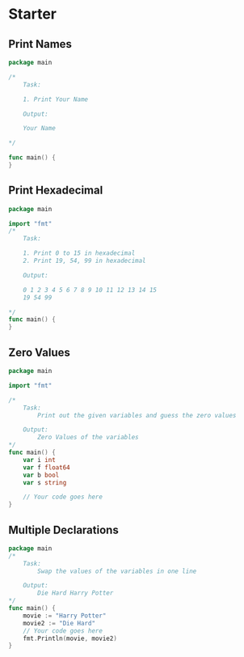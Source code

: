 # Starter 

## Print Names

```go title="main.go"
package main

/*
    Task:

    1. Print Your Name

    Output:

    Your Name

*/

func main() {
}
```

## Print Hexadecimal

```go linenums="1" title="main.go"
package main

import "fmt"
/*
    Task:

    1. Print 0 to 15 in hexadecimal
    2. Print 19, 54, 99 in hexadecimal

    Output:

    0 1 2 3 4 5 6 7 8 9 10 11 12 13 14 15
    19 54 99

*/
func main() {
}
```

## Zero Values

```go linenums="1" title="main.go"
package main

import "fmt"

/*
    Task:
        Print out the given variables and guess the zero values

    Output:
        Zero Values of the variables
*/
func main() {
	var i int
	var f float64
	var b bool
	var s string

    // Your code goes here
}
```

## Multiple Declarations

```go linenums="1" title="main.go"
package main
/*
    Task:
        Swap the values of the variables in one line

    Output:
        Die Hard Harry Potter
*/
func main() {
    movie := "Harry Potter"
    movie2 := "Die Hard"
    // Your code goes here
    fmt.Println(movie, movie2)
}
```
